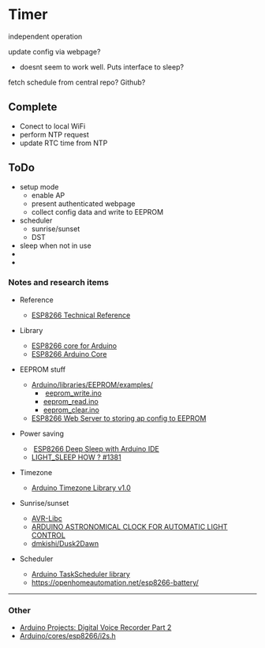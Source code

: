 # Timer

independent operation

update config via webpage?
*  doesnt seem to work well.  Puts interface to sleep?

fetch schedule from central repo?  Github?



## Complete

*  Conect to local WiFi
*  perform NTP request
*  update RTC time from NTP


## ToDo

*  setup mode
    *  enable AP
    *  present authenticated webpage
    *  collect config data and write to EEPROM
*  scheduler
    *  sunrise/sunset
    *  DST
*  sleep when not in use
*  
*  


### Notes and research items

*  Reference
    *  [ESP8266 Technical Reference](http://espressif.com/sites/default/files/documentation/esp8266-technical_reference_en.pdf)

*  Library
    *  [ESP8266 core for Arduino](https://github.com/esp8266/Arduino)
    *  [ESP8266 Arduino Core](http://esp8266.github.io/Arduino/versions/2.3.0/doc/filesystem.html)

*  EEPROM stuff
    *  [Arduino/libraries/EEPROM/examples/](https://github.com/esp8266/Arduino/tree/master/libraries/EEPROM/examples)
        *  [eeprom_write.ino](https://github.com/esp8266/Arduino/tree/master/libraries/EEPROM/examples/eeprom_write)
        *  [eeprom_read.ino](https://github.com/esp8266/Arduino/tree/master/libraries/EEPROM/examples/eeprom_read)
        *  [eeprom_clear.ino](https://github.com/esp8266/Arduino/tree/master/libraries/EEPROM/examples/eeprom_clear)
    *  [ESP8266 Web Server to storing ap config to EEPROM](https://gist.github.com/dogrocker/f998dde4dbac923c47c1)

*  Power saving
    *  [ESP8266 Deep Sleep with Arduino IDE](https://randomnerdtutorials.com/esp8266-deep-sleep-with-arduino-ide/)
    *  [LIGHT_SLEEP HOW ? #1381](https://github.com/esp8266/Arduino/issues/1381)

*  Timezone
    *  [Arduino Timezone Library v1.0](https://github.com/JChristensen/Timezone)

*  Sunrise/sunset
    *  [AVR-Libc](http://swfltek.com/arduino/sunrise.html)
    *  [ARDUINO ASTRONOMICAL CLOCK FOR AUTOMATIC LIGHT CONTROL](http://paulorenato.com/index.php/125)
    *  [dmkishi/Dusk2Dawn](https://github.com/dmkishi/Dusk2Dawn)

*  Scheduler
    *  [Arduino TaskScheduler library](https://github.com/arkhipenko/TaskScheduler)
    *  https://openhomeautomation.net/esp8266-battery/

---

### Other

*  [Arduino Projects: Digital Voice Recorder Part 2](http://www.apcmag.com/arduino-projects-digital-voice-recorder-part-2.htm/)
*  [Arduino/cores/esp8266/i2s.h](https://github.com/esp8266/Arduino/blob/master/cores/esp8266/i2s.h)


